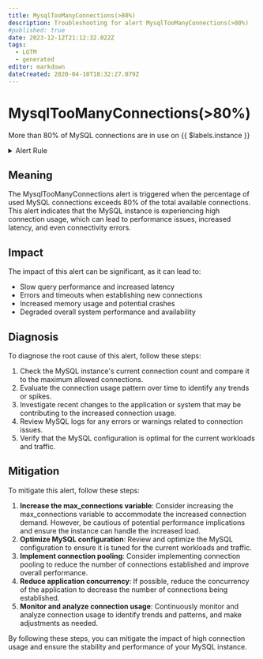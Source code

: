 ```yaml
---
title: MysqlTooManyConnections(>80%)
description: Troubleshooting for alert MysqlTooManyConnections(>80%)
#published: true
date: 2023-12-12T21:12:32.022Z
tags: 
  - LGTM
  - generated
editor: markdown
dateCreated: 2020-04-10T18:32:27.079Z
---
```


# MysqlTooManyConnections(>80%)

More than 80% of MySQL connections are in use on {{ $labels.instance }}

<details>
  <summary>Alert Rule</summary>

{{% rule "mysql/mysqld-exporter.yml" "MysqlTooManyConnections(>80%)" %}}

{{% comment %}}

```yaml
alert: MysqlTooManyConnections(>80%)
expr: max_over_time(mysql_global_status_threads_connected[1m]) / mysql_global_variables_max_connections * 100 > 80
for: 2m
labels:
    severity: warning
annotations:
    summary: MySQL too many connections (> 80%) (instance {{ $labels.instance }})
    description: |-
        More than 80% of MySQL connections are in use on {{ $labels.instance }}
          VALUE = {{ $value }}
          LABELS = {{ $labels }}
    runbook: https://github.com/srerun/prometheus-alerts/blob/main/content/runbooks/mysqld-exporter/MysqlTooManyConnections(>80%).md

```

{{% /comment %}}

</details>


## Meaning

The MysqlTooManyConnections alert is triggered when the percentage of used MySQL connections exceeds 80% of the total available connections. This alert indicates that the MySQL instance is experiencing high connection usage, which can lead to performance issues, increased latency, and even connectivity errors.

## Impact

The impact of this alert can be significant, as it can lead to:

* Slow query performance and increased latency
* Errors and timeouts when establishing new connections
* Increased memory usage and potential crashes
* Degraded overall system performance and availability

## Diagnosis

To diagnose the root cause of this alert, follow these steps:

1. Check the MySQL instance's current connection count and compare it to the maximum allowed connections.
2. Evaluate the connection usage pattern over time to identify any trends or spikes.
3. Investigate recent changes to the application or system that may be contributing to the increased connection usage.
4. Review MySQL logs for any errors or warnings related to connection issues.
5. Verify that the MySQL configuration is optimal for the current workloads and traffic.

## Mitigation

To mitigate this alert, follow these steps:

1. **Increase the max_connections variable**: Consider increasing the max_connections variable to accommodate the increased connection demand. However, be cautious of potential performance implications and ensure the instance can handle the increased load.
2. **Optimize MySQL configuration**: Review and optimize the MySQL configuration to ensure it is tuned for the current workloads and traffic.
3. **Implement connection pooling**: Consider implementing connection pooling to reduce the number of connections established and improve overall performance.
4. **Reduce application concurrency**: If possible, reduce the concurrency of the application to decrease the number of connections being established.
5. **Monitor and analyze connection usage**: Continuously monitor and analyze connection usage to identify trends and patterns, and make adjustments as needed.

By following these steps, you can mitigate the impact of high connection usage and ensure the stability and performance of your MySQL instance.
